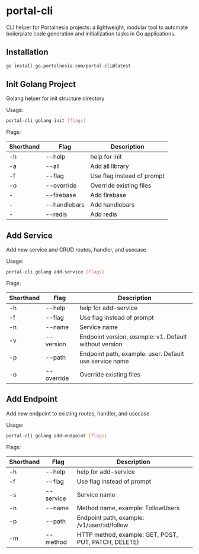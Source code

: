 # portal-cli

CLI helper for Portalnesia projects: a lightweight, modular tool to automate boilerplate code generation and initialization tasks in Go applications.

## Installation

```bash
go install go.portalnesia.com/portal-cli@latest
```

## Init Golang Project

Golang helper for init structure directory

Usage:

```bash
portal-cli golang init [flags]
```

Flags:

| Shorthand | Flag         | Description                |
|-----------|--------------|----------------------------|
| -h        | --help       | help for init              |
| -a        | --all        | Add all library            |
| -f        | --flag       | Use flag instead of prompt |
| -o        | --override   | Override existing files    |
| -         | --firebase   | Add firebase               |
| -         | --handlebars | Add handlebars             |
| -         | --redis      | Add redis                  |


## Add Service

Add new service and CRUD routes, handler, and usecase

Usage:

```bash
portal-cli golang add-service [flags]
```

Flags:

| Shorthand | Flag       | Description                                             |
|-----------|------------|---------------------------------------------------------|
| -h        | --help     | help for add-service                                    |
| -f        | --flag     | Use flag instead of prompt                              |
| -n        | --name     | Service name                                            |
| -v        | --version  | Endpoint version, example: v1. Default without version  |
| -p        | --path     | Endpoint path,  example: user. Default use service name |
| -o        | --override | Override existing files                                 |


## Add Endpoint

Add new endpoint to existing routes, handler, and usecase

Usage:

```bash
portal-cli golang add-endpoint [flags]
```

Flags:

| Shorthand | Flag      | Description                                          |
|-----------|-----------|------------------------------------------------------|
| -h        | --help    | help for add-service                                 |
| -f        | --flag    | Use flag instead of prompt                           |
| -s        | --service | Service name                                         |
| -n        | --name    | Method name, example: FollowUsers                    |
| -p        | --path    | Endpoint path,  example: /v1/user/:id/follow         |
| -m        | --method  | HTTP method, example: GET, POST, PUT, PATCH, DELETE) |


